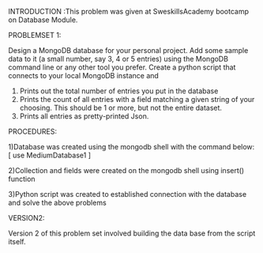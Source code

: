 INTRODUCTION :This  problem was given at SweskillsAcademy bootcamp on Database Module.

PROBLEMSET 1:
         
Design a MongoDB database for your personal project. Add some sample data to it (a small number, say 3, 4 or 5 entries) using the MongoDB command line or any other tool you
prefer. Create a python script that connects to your local MongoDB instance and
1. Prints out the total number of entries you put in the database
2. Prints the count of all entries with a field matching a given string of your choosing.
This should be 1 or more, but not the entire dataset.
3. Prints all entries as pretty-printed Json.


PROCEDURES:

1)Database was created using the mongodb shell with the command below:
              [ use  MediumDatabase1 ]

2)Collection and fields were created on the mongodb shell using insert() function


3)Python script was created to established connection with the database and solve the above
    problems



VERSION2:

   Version 2 of this problem set involved building the data base from the script itself.

